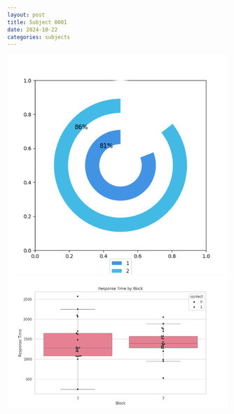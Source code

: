 ```yaml
---
layout: post
title: Subject 8001
date: 2024-10-22
categories: subjects
---
```


![](data/8001/run-4/8001__acc_test.png)
![](data/8001/run-4/8001_rt.png)
